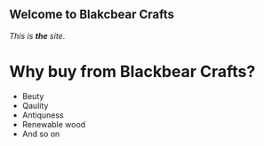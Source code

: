 ## Welcome to Blakcbear Crafts

*This is **the** site*.

# Why buy from Blackbear Crafts?
- Beuty
- Qaulity
- Antiquness
- Renewable wood
- And so on
